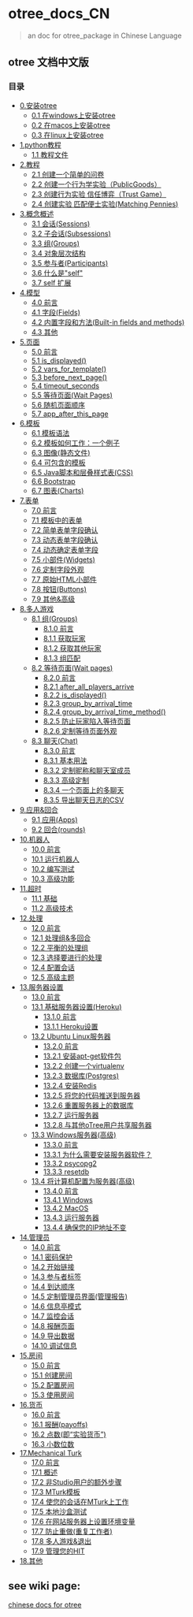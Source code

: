 # otree_docs_CN

> an doc for otree_package in Chinese Language

## otree 文档中文版

### 目录

- [0.安装otree](#)
  - [0.1 在windows上安装otree](docs/0.1-%E5%9C%A8windows%E4%B8%8A%E5%AE%89%E8%A3%85otree.md)
  - [0.2 在macos上安装otree](docs/0.2-%E5%9C%A8macOs%E4%B8%8A%E5%AE%89%E8%A3%85otree.md)
  - [0.3 在linux上安装otree](docs/0.3-%E5%9C%A8linux%E4%B8%8A%E5%AE%89%E8%A3%85otree.md)
- [1.python教程](#)
  - [1.1 教程文件](docs/1.1-%E6%95%99%E7%A8%8B%E6%96%87%E4%BB%B6.md)
- [2.教程](#)
  - [2.1 创建一个简单的问卷](docs/2.1-%E5%88%9B%E5%BB%BA%E4%B8%80%E4%B8%AA%E7%AE%80%E5%8D%95%E7%9A%84%E9%97%AE%E5%8D%B7.md)
  - [2.2 创建一个行为学实验（PublicGoods）](docs/2.2-%E5%88%9B%E5%BB%BA%E4%B8%80%E4%B8%AA%E8%A1%8C%E4%B8%BA%E5%AD%A6%E5%AE%9E%E9%AA%8C%EF%BC%88PublicGoods%EF%BC%89.md)
  - [2.3 创建行为实验 信任博弈（Trust Game）](docs/2.3-%E5%88%9B%E5%BB%BA%E8%A1%8C%E4%B8%BA%E5%AE%9E%E9%AA%8C---%E4%BF%A1%E4%BB%BB%E5%8D%9A%E5%BC%88%EF%BC%88Trust-Game%EF%BC%89.md)
  - [2.4 创建实验 匹配便士实验(Matching Pennies)](docs/2.4-%E5%88%9B%E5%BB%BA%E8%AF%95%E9%AA%8C---%E5%8C%B9%E9%85%8D%E4%BE%BF%E5%A3%AB%E8%AF%95%E9%AA%8C.md)
- [3.概念概述](#)
  - [3.1 会话(Sessions)](docs/3.1-%E4%BC%9A%E8%AF%9D(Sessions).md)
  - [3.2 子会话(Subsessions)](docs/3.2-%E5%AD%90%E4%BC%9A%E8%AF%9D(Subsessions).md)
  - [3.3 组(Groups)](docs/3.3-%E7%BB%84(Groups).md)
  - [3.4 对象层次结构](docs/3.4-%E5%AF%B9%E8%B1%A1%E5%B1%82%E6%AC%A1%E7%BB%93%E6%9E%84.md)
  - [3.5 参与者(Participants)](docs/3.5-%E5%8F%82%E4%B8%8E%E8%80%85(Participants).md)
  - [3.6 什么是"self"](docs/3.6-%E4%BB%80%E4%B9%88%E6%98%AF%22self%22%3F.md)
  - [3.7 self 扩展](docs/3.7-%22self%22%E6%89%A9%E5%B1%95.md)
- [4.模型](#)
  - [4.0 前言](https://github.com/anlint/otree-docs-CN/blob/master/docs/4.0-%E5%89%8D%E8%A8%80.md)
  - [4.1 字段(Fields)](https://github.com/anlint/otree-docs-CN/blob/master/docs/4.1-字段(Fields).md)
  - [4.2 内置字段和方法(Built-in fields and methods)](https://github.com/anlint/otree-docs-CN/blob/master/docs/4.2-内置字段和方法(Built-in%20fields%20and%20methods).md)
  - [4.3 其他](https://github.com/anlint/otree-docs-CN/blob/master/docs/4.3-杂项.md)
- [5.页面](#)
  - [5.0 前言](docs/5.0-前言.md)
  - [5.1 is_displayed()](docs/5.1-is_displayed().md)
  - [5.2 vars_for_template()](docs/5.2-vars_for_template().md)
  - [5.3 before_next_page()](docs/5.3-before_next_page().md)
  - [5.4 timeout_seconds](docs/5.4-timeout_seconds.md)
  - [5.5 等待页面(Wait Pages)](https://github.com/anlint/otree-docs-CN/blob/master/docs/5.5-等待页面(Wait%20Pages).md)
  - [5.6 随机页面顺序](docs/5.6-随机页面顺序.md)
  - [5.7 app_after_this_page](docs/5.7-app_after_this_page.md)
- [6.模板](#)
  - [6.1 模板语法](docs/6.1-模板语法.md)
  - [6.2 模板如何工作：一个例子](docs/6.2-模板如何工作：一个例子.md)
  - [6.3 图像(静态文件)](docs/6.3-图像(静态文件).md)
  - [6.4 可包含的模板](docs/6.4-可包含的模板.md)
  - [6.5 Java脚本和层叠样式表(CSS)](docs/6.5-Java脚本和层叠样式表(CSS).md)
  - [6.6 Bootstrap](docs/6.6-Bootstrap.md)
  - [6.7 图表(Charts)](docs/6.7-图表(Charts).md)
- [7.表单](#)
  - [7.0 前言](docs/7.0-前言.md)
  - [7.1 模板中的表单](docs/7.1-模板中的表单.md)
  - [7.2 简单表单字段确认](docs/7.2-简单表单字段确认.md)
  - [7.3 动态表单字段确认](docs/7.3-动态表单字段确认.md)
  - [7.4 动态确定表单字段](docs/7.4-动态确定表单字段.md)
  - [7.5 小部件(Widgets)](docs/7.5-小部件(Widgets).md)
  - [7.6 定制字段外观](docs/7.6-定制字段外观.md)
  - [7.7 原始HTML小部件](docs/7.7-原始HTML小部件.md)
  - [7.8 按钮(Buttons)](docs/7.8-按钮(Buttons).md)
  - [7.9 其他&高级](docs/7.9-杂项&高级.md)
- [8.多人游戏](#)
  - [8.1 组(Groups)](#)
    - [8.1.0 前言](docs/8.1.0-前言.md)
    - [8.1.1 获取玩家](docs/8.1.1-获取玩家.md)
    - [8.1.2 获取其他玩家](docs/8.1.2-获取其他玩家.md)
    - [8.1.3 组匹配](docs/8.1.3-组匹配.md)
  - [8.2 等待页面(Wait pages)](#)
    - [8.2.0 前言](docs/8.2.0-前言.md)
    - [8.2.1 after_all_players_arrive](docs/8.2.1-after_all_players_arrive.md)
    - [8.2.2 is_displayed()](docs/8.2.2-is_displayed().md)
    - [8.2.3 group_by_arrival_time](docs/8.2.3-group_by_arrival_time.md)
    - [8.2.4 group_by_arrival_time_method()](docs/8.2.4-group_by_arrival_time_method().md)
    - [8.2.5 防止玩家陷入等待页面](docs/8.2.5-防止玩家陷入等待页面.md)
    - [8.2.6 定制等待页面外观](docs/8.2.6-定制等待页面外观.md)
  - [8.3 聊天(Chat)](#)
    - [8.3.0 前言](docs/8.3.0-前言.md)
    - [8.3.1 基本用法](docs/8.3.1-基本用法.md)
    - [8.3.2 定制昵称和聊天室成员](docs/8.3.2-定制昵称和聊天室成员.md)
    - [8.3.3 高级定制](docs/8.3.3-高级定制.md)
    - [8.3.4 一个页面上的多聊天](docs/8.3.4-一个页面上的多聊天.md)
    - [8.3.5 导出聊天日志的CSV](docs/8.3.5-导出聊天日志的CSV.md)
- [9.应用&回合](#)
  - [9.1 应用(Apps)](docs/9.1-应用(Apps).md)
  - [9.2 回合(rounds)](docs/9.2-回合(rounds).md)
- [10.机器人](#)
  - [10.0 前言](docs/10.0-前言.md)
  - [10.1 运行机器人](docs/10.1-运行机器人.md)
  - [10.2 编写测试](docs/10.2-编写测试.md)
  - [10.3 高级功能](docs/10.3-高级功能.md)
- [11.超时](#)
  - [11.1 基础](docs/11.1-基础.md)
  - [11.2 高级技术](docs/11.2-高级技术.md)
- [12.处理](#)
  - [12.0 前言](docs/12.0-前言.md)
  - [12.1 处理组&多回合](docs/12.1-处理组&多回合.md)
  - [12.2 平衡的处理组](docs/12.2-平衡的处理组.md)
  - [12.3 选择要进行的处理](docs/12.3-选择要进行的处理.md)
  - [12.4 配置会话](docs/12.4-配置会话.md)
  - [12.5 高级主题](docs/12.5-高级主题.md)
- [13.服务器设置](#)
  - [13.0 前言](docs/13.0-前言.md)
  - [13.1 基础服务器设置(Heroku)](#)
    - [13.1.0 前言](docs/13.1.0-前言.md)
    - [13.1.1 Heroku设置](docs/13.1.1-Heroku设置.md)
  - [13.2 Ubuntu Linux服务器](#)
    - [13.2.0 前言](docs/13.2.0-前言.md)
    - [13.2.1 安装apt-get软件包](docs/13.2.1-安装apt-get软件包.md)
    - [13.2.2 创建一个virtualenv](docs/13.2.2-创建一个virtualenv.md)
    - [13.2.3 数据库(Postgres)](docs/13.2.3-数据库(Postgres).md)
    - [13.2.4 安装Redis](docs/13.2.4-安装Redis.md)
    - [13.2.5 将您的代码推送到服务器](docs/13.2.5-将您的代码推送到服务器.md)
    - [13.2.6 重置服务器上的数据库](docs/13.2.6-重置服务器上的数据库.md)
    - [13.2.7 运行服务器](docs/13.2.7-运行服务器.md)
    - [13.2.8 与其他oTree用户共享服务器](docs/13.2.8-与其他oTree用户共享服务器.md)
  - [13.3 Windows服务器(高级)](#)
    - [13.3.0 前言](docs/13.3.0-前言.md)
    - [13.3.1 为什么需要安装服务器软件？](docs/13.3.1-为什么需要安装服务器软件？.md)
    - [13.3.2 psycopg2](docs/13.3.2-psycopg2.md)
    - [13.3.3 resetdb](docs/13.3.3-resetdb.md)
  - [13.4 将计算机配置为服务器(高级)](#)
    - [13.4.0 前言](docs/13.4.0-前言.md)
    - [13.4.1 Windows](docs/13.4.1-Windows.md)
    - [13.4.2 MacOS](docs/13.4.2-MacOS.md)
    - [13.4.3 运行服务器](docs/13.4.3-运行服务器.md)
    - [13.4.4 确保您的IP地址不变](docs/13.4.4-确保您的IP地址不变.md)
- [14.管理员](#)
  - [14.0 前言](docs/14.0-前言.md)
  - [14.1 密码保护](docs/14.1-密码保护.md)
  - [14.2 开始链接](docs/14.2-开始链接.md)
  - [14.3 参与者标签](docs/14.3-参与者标签.md)
  - [14.4 到达顺序](docs/14.4-到达顺序.md)
  - [14.5 定制管理员界面(管理报告)](docs/14.5-定制管理员界面(管理报告).md)
  - [14.6 信息亭模式](docs/14.6-信息亭模式.md)
  - [14.7 监控会话](docs/14.7-监控会话.md)
  - [14.8 报酬页面](docs/14.8-报酬页面.md)
  - [14.9 导出数据](docs/14.9-导出数据.md)
  - [14.10 调试信息](docs/14.10-调试信息.md)
- [15.房间](#)
  - [15.0 前言](docs/15.0-前言.md)
  - [15.1 创建房间](docs/15.1-创建房间.md)
  - [15.2 配置房间](docs/15.2-配置房间.md)
  - [15.3 使用房间](docs/15.3-使用房间.md)
- [16.货币](#)
  - [16.0 前言](docs/16.0-前言.md)
  - [16.1 报酬(payoffs)](docs/16.1-报酬(payoffs).md)
  - [16.2 点数(即“实验货币”)](docs/16.2-点数(即“实验货币”).md)
  - [16.3 小数位数](docs/16.3-小数位数.md)
- [17.Mechanical Turk](#)
  - [17.0 前言](docs/17.0-前言.md)
  - [17.1 概述](docs/17.1-概述.md)
  - [17.2 非Studio用户的额外步骤](docs/17.2-非Studio用户的额外步骤.md)
  - [17.3 MTurk模板](docs/17.3-MTurk模板.md)
  - [17.4 使您的会话在MTurk上工作](docs/17.4-使您的会话在MTurk上工作.md)
  - [17.5 本地沙盒测试](docs/17.5-本地沙盒测试.md)
  - [17.6 在网站服务器上设置环境变量](docs/17.6-在网站服务器上设置环境变量.md)
  - [17.7 防止重做(重复工作者)](docs/17.7-防止重做(重复工作者).md)
  - [17.8 多人游戏&退出](docs/17.8-多人游戏&退出.md)
  - [17.9 管理您的HIT](docs/17.9-管理您的HIT.md)
- [18.其他](#)
## see wiki page:

[chinese docs for otree](docs)
